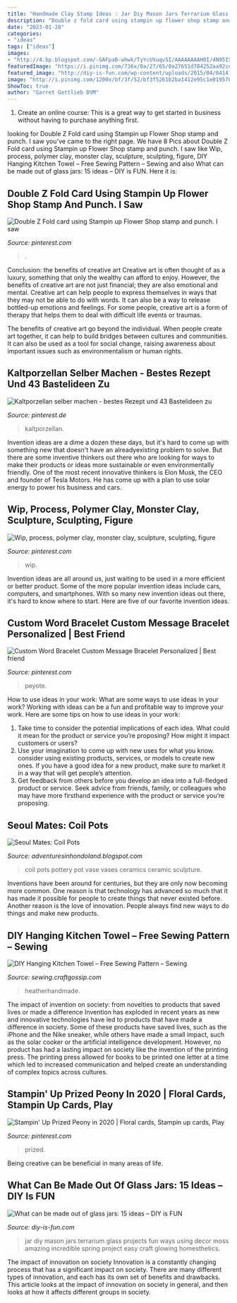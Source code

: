 ```yaml
---
title: "Handmade Clay Stamp Ideas : Jar Diy Mason Jars Terrarium Glass Projects Fun Ways Using Decor Moss Amazing Incredible Spring Project Easy Craft Glowing Homesthetics"
description: "Double z fold card using stampin up flower shop stamp and punch. i saw"
date: "2023-01-20"
categories:
- "ideas"
tags: ["ideas"]
images:
- "http://4.bp.blogspot.com/-GAFpaB-whwk/TyYcUVuqv5I/AAAAAAAAH0I/4N95ISvqpVc/s1600/DSC_0629.jpg"
featuredImage: "https://i.pinimg.com/736x/8a/27/65/8a27651d784252aa92ce5bd015043d46.jpg"
featured_image: "http://diy-is-fun.com/wp-content/uploads/2015/04/041415_1701_Whatcanbema9.jpg"
image: "http://i.pinimg.com/1200x/bf/3f/52/bf3f5261b2ba1412e95c1e01957043e8.jpg"
ShowToc: true
author: "Garret Gottlieb DVM"
---
```



1. Create an online course: This is a great way to get started in business without having to purchase anything first.

	

		
looking for Double Z Fold card using Stampin up Flower Shop stamp and punch. I saw you've came to the right page. We have 8 Pics about Double Z Fold card using Stampin up Flower Shop stamp and punch. I saw like Wip, process, polymer clay, monster clay, sculpture, sculpting, figure, DIY Hanging Kitchen Towel – Free Sewing Pattern – Sewing and also What can be made out of glass jars: 15 ideas – DIY is FUN. Here it is:
		
    
## Double Z Fold Card Using Stampin Up Flower Shop Stamp And Punch. I Saw

<img loading=lazy src="http://i.pinimg.com/1200x/bf/3f/52/bf3f5261b2ba1412e95c1e01957043e8.jpg" onerror="this.onerror=null;this.src='https://tse3.mm.bing.net/th?id=OIP.Jc4CeXau5l-kmonZN_oO3wHaJ4&amp;pid=15.1';" alt="Double Z Fold card using Stampin up Flower Shop stamp and punch. I saw">

_Source: pinterest.com_

>. 

	

Conclusion: the benefits of creative art
Creative art is often thought of as a luxury, something that only the wealthy can afford to enjoy. However, the benefits of creative art are not just financial; they are also emotional and mental.
Creative art can help people to express themselves in ways that they may not be able to do with words. It can also be a way to release bottled-up emotions and feelings. For some people, creative art is a form of therapy that helps them to deal with difficult life events or traumas.

The benefits of creative art go beyond the individual. When people create art together, it can help to build bridges between cultures and communities. It can also be used as a tool for social change, raising awareness about important issues such as environmentalism or human rights.

    
## Kaltporzellan Selber Machen - Bestes Rezept Und 43 Bastelideen Zu

<img loading=lazy src="https://i.pinimg.com/736x/8a/27/65/8a27651d784252aa92ce5bd015043d46.jpg" onerror="this.onerror=null;this.src='https://tse1.mm.bing.net/th?id=OIP.rjWP5GDdh5xlI1Hk9MnUvQHaLL&amp;pid=15.1';" alt="Kaltporzellan selber machen - bestes Rezept und 43 Bastelideen zu">

_Source: pinterest.de_

>kaltporzellan. 

	

Invention ideas are a dime a dozen these days, but it's hard to come up with something new that doesn't have an alreadyexisting problem to solve. But there are some inventive thinkers out there who are looking for ways to make their products or ideas more sustainable or even environmentally friendly. One of the most recent innovative thinkers is Elon Musk, the CEO and founder of Tesla Motors. He has come up with a plan to use solar energy to power his business and cars.

    
## Wip, Process, Polymer Clay, Monster Clay, Sculpture, Sculpting, Figure

<img loading=lazy src="https://i.pinimg.com/736x/37/db/e3/37dbe30cd7cbb5b5fb611e0b089f996f.jpg" onerror="this.onerror=null;this.src='https://tse2.mm.bing.net/th?id=OIP.sjxWhyD8tr41zzwRnYrQeAHaHa&amp;pid=15.1';" alt="Wip, process, polymer clay, monster clay, sculpture, sculpting, figure">

_Source: pinterest.com_

>wip. 

	

Invention ideas are all around us, just waiting to be used in a more efficient or better product. Some of the more popular invention ideas include cars, computers, and smartphones. With so many new invention ideas out there, it's hard to know where to start. Here are five of our favorite invention ideas.

    
## Custom Word Bracelet Custom Message Bracelet Personalized | Best Friend

<img loading=lazy src="https://i.pinimg.com/736x/5e/83/2e/5e832ec6ace9dc000aaf16abc265678f.jpg" onerror="this.onerror=null;this.src='https://tse4.mm.bing.net/th?id=OIP.dH0Kc2-Z022Q1H_nrYLJJAHaJ3&amp;pid=15.1';" alt="Custom Word Bracelet Custom Message Bracelet Personalized | Best friend">

_Source: pinterest.com_

>peyote. 

	

How to use ideas in your work: What are some ways to use ideas in your work?
Working with ideas can be a fun and profitable way to improve your work. Here are some tips on how to use ideas in your work: 
1. Take time to consider the potential implications of each idea. What could it mean for the product or service you’re proposing? How might it impact customers or users? 
2. Use your imagination to come up with new uses for what you know. consider using existing products, services, or models to create new ones. If you have a good idea for a new product, make sure to market it in a way that will get people’s attention. 
3. Get feedback from others before you develop an idea into a full-fledged product or service. Seek advice from friends, family, or colleagues who may have more firsthand experience with the product or service you’re proposing.

    
## Seoul Mates: Coil Pots

<img loading=lazy src="http://4.bp.blogspot.com/-GAFpaB-whwk/TyYcUVuqv5I/AAAAAAAAH0I/4N95ISvqpVc/s1600/DSC_0629.jpg" onerror="this.onerror=null;this.src='https://tse4.mm.bing.net/th?id=OIP.HjcExpqoaN4yNTVmNb_qRAHaOv&amp;pid=15.1';" alt="Seoul Mates: Coil Pots">

_Source: adventuresinhondoland.blogspot.com_

>coil pots pottery pot vase vases ceramics ceramic sculpture. 

	

Inventions have been around for centuries, but they are only now becoming more common. One reason is that technology has advanced so much that it has made it possible for people to create things that never existed before. Another reason is the love of innovation. People always find new ways to do things and make new products.

    
## DIY Hanging Kitchen Towel – Free Sewing Pattern – Sewing

<img loading=lazy src="https://i1.wp.com/www.heatherhandmade.com/wp-content/uploads/2020/11/hanging-kitchen-towel-sewing-pattern.jpg?ssl=1" onerror="this.onerror=null;this.src='https://tse3.mm.bing.net/th?id=OIP.J9anrTET38iyh8Ae-JZBZgHaLH&amp;pid=15.1';" alt="DIY Hanging Kitchen Towel – Free Sewing Pattern – Sewing">

_Source: sewing.craftgossip.com_

>heatherhandmade. 

	

The impact of invention on society: from novelties to products that saved lives or made a difference
Invention has exploded in recent years as new and innovative technologies have led to products that have made a difference in society. Some of these products have saved lives, such as the iPhone and the Nike sneaker, while others have made a small impact, such as the solar cooker or the artificial intelligence development. However, no product has had a lasting impact on society like the invention of the printing press. The printing press allowed for books to be printed one letter at a time which led to increased communication and helped create an understanding of complex topics across cultures.

    
## Stampin&#039; Up Prized Peony In 2020 | Floral Cards, Stampin Up Cards, Play

<img loading=lazy src="https://i.pinimg.com/736x/fb/4d/dc/fb4ddcafdcc2e60ed900b5cd15391383.jpg" onerror="this.onerror=null;this.src='https://tse1.mm.bing.net/th?id=OIP.2zy5-3TqMVHLnrE8WTODswHaFj&amp;pid=15.1';" alt="Stampin&#039; Up Prized Peony in 2020 | Floral cards, Stampin up cards, Play">

_Source: pinterest.com_

>prized. 

	

Being creative can be beneficial in many areas of life.

    
## What Can Be Made Out Of Glass Jars: 15 Ideas – DIY Is FUN

<img loading=lazy src="http://diy-is-fun.com/wp-content/uploads/2015/04/041415_1701_Whatcanbema9.jpg" onerror="this.onerror=null;this.src='https://tse4.mm.bing.net/th?id=OIP.XtaHAYM8pDKZKrYO3cim_AHaIi&amp;pid=15.1';" alt="What can be made out of glass jars: 15 ideas – DIY is FUN">

_Source: diy-is-fun.com_

>jar diy mason jars terrarium glass projects fun ways using decor moss amazing incredible spring project easy craft glowing homesthetics. 

	

The impact of innovation on society
Innovation is a constantly changing process that has a significant impact on society. There are many different types of innovation, and each has its own set of benefits and drawbacks. This article looks at the impact of innovation on society in general, and then looks at how it affects different groups in society.

